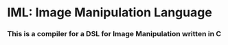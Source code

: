 # IML: Image Manipulation Language

### This is a compiler for a DSL for Image Manipulation written in C

